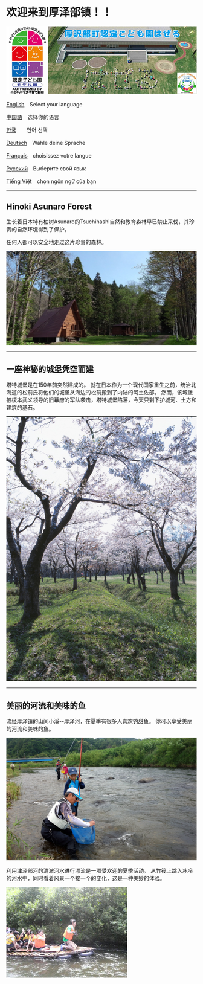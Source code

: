 # 欢迎来到厚泽部镇！！

![hazeru](fig/hazeru.jpg)



[English](/home/ishii/ドキュメント/01アーカイブ/02プレゼンテーション資料/210830政策コンペ発表/Assabu_HTML_sample/English.html)　Select your language

[中国語](/home/ishii/ドキュメント/01アーカイブ/02プレゼンテーション資料/210830政策コンペ発表/Assabu_HTML_sample/Chinese.html)　选择你的语言

[한국](/home/ishii/ドキュメント/01アーカイブ/02プレゼンテーション資料/210830政策コンペ発表/Assabu_HTML_sample/Korea.html)　　언어 선택

[Deutsch](/home/ishii/ドキュメント/01アーカイブ/02プレゼンテーション資料/210830政策コンペ発表/Assabu_HTML_sample/German.html)　Wähle deine Sprache

[Français](/home/ishii/ドキュメント/01アーカイブ/02プレゼンテーション資料/210830政策コンペ発表/Assabu_HTML_sample/France.html)　choisissez votre langue

[Русский](/home/ishii/ドキュメント/01アーカイブ/02プレゼンテーション資料/210830政策コンペ発表/Assabu_HTML_sample/Russ.html)　Выберите свой язык

[Tiếng Việt](/home/ishii/ドキュメント/01アーカイブ/02プレゼンテーション資料/210830政策コンペ発表/Assabu_HTML_sample/vietnum.html)　chọn ngôn ngữ của bạn



------

## Hinoki Asunaro Forest

生长着日本特有柏树Asunaro的Tsuchihashi自然和教育森林早已禁止采伐，其珍贵的自然环境得到了保护。

任何人都可以安全地走过这片珍贵的森林。

![hazeru](fig/rekumori01.JPG)



------

## 一座神秘的城堡凭空而建

塔特城堡是在150年前突然建成的。 就在日本作为一个现代国家重生之前，统治北海道的松前氏将他们的城堡从海边的松前搬到了内陆的阿土佐部。 然而，该城堡被榎本武义领导的旧幕府的军队袭击，塔特城堡陷落，今天只剩下护城河、土方和建筑的基石。

![hazeru](fig/tatejou.jpg)





------

## 美丽的河流和美味的鱼

流经厚泽镇的山间小溪--厚泽河，在夏季有很多人喜欢钓甜鱼。 你可以享受美丽的河流和美味的鱼。

![hazeru](fig/ayu.JPG)



利用津泽部河的清澈河水进行漂流是一项受欢迎的夏季活动。 从竹筏上跳入冰冷的河水中，同时看着风景一个接一个的变化，这是一种美妙的体验。

![hazeru](fig/イカダ下り.jpg)
